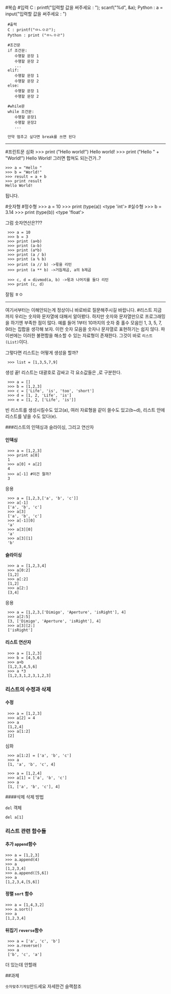 
#복습
	 #입력
	 C :  printf("입력할 값을 써주세요 : ");
	 		scanf("%d", &a);
	 Python : a = input("입력할 값을 써주세요 : ")
	 
	 #출력
	 C : printf("ㅁㄴㅇㄹ");
	 Python : print ("ㅁㄴㅇㄹ")
	 
	 #조건문
	 if 조건문:
	 	수행할 문장 1
	 	수행할 문장 2
	 	...
	 elif:
	 	수행할 문장 1
	 	수행할 문장 2
	 else:
	 	수행할 문장 1
	 	수행할 문장 2
	 
	 #while문
	 while 조건문:
	 	수행할 문장1
	 	수행할 문장2
	 	...
	 	
	 만약 멈추고 싶다면 break를 쓰면 된다
	 












---

#프린트문 심화
    >>> print ("Hello world!")
    Hello world!
    >>> print ("Hello " + "World!")
    Hello World!
그러면 합쳐도 되는건가..?

    >>> a = "Hello "
    >>> b = "World!"
    >>> result = a + b
    >>> print result
    Hello World!
됩니다.

#숫자형
    #정수형
    >>> a = 10
    >>> print (type(a))
    <type 'int'>
	 #실수형
	 >>> b = 3.14
	 >>> print (type(b))
	 <type 'float'>
	 
그럼 숫자연산은???

	 >>> a = 10
	 >>> b = 3
	 >>> print (a+b)
	 >>> print (a-b)
	 >>> print (a*b)
	 >>> print (a / b)
	 >>> print (a % b)
	 >>> print (a // b) ->몫을 리턴
	 >>> print (a ** b) ->거듭제곱, a의 b제곱
	 
	 >>> c, d = divmod(a, b) ->몫과 나머지를 둘다 리턴
	 >>> print (c, d)
	 
잘됨 ㅎㅇ

    
---
여기서부터는 이해안되는게 정상이니 바로바로 질문해주시길 바랍니다.
#리스트
지금까지 우리는 숫자와 문자열에 대해서 알아봤다. 하지만 숫자와 문자열만으로 프로그래밍을 하기엔 부족한 점이 많다. 예를 들어 1부터 10까지의 숫자 중 홀수 모음인 1, 3, 5, 7, 9라는 집합을 생각해 보자. 이런 숫자 모음을 숫자나 문자열로 표현하기는 쉽지 않다. 파이썬에는 이러한 불편함을 해소할 수 있는 자료형이 존재한다. 그것이 바로 `리스트(List)`이다.

그렇다면 리스트는 어떻게 생성을 할까?

	 >>> list = [1,3,5,7,9]
생성 끝! 리스트는 대괄호로 감싸고 각 요소값들은 ,로 구분한다.

	 >>> a = []
	 >>> b = [1,2,3]
	 >>> c = ['Life', 'is', 'too', 'short']
	 >>> d = [1, 2, 'Life', 'is']
	 >>> e = [1, 2, ['Life', 'is']]
	 
빈 리스트를 생성시킬수도 있고(a), 여러 자료형을 같이 쓸수도 있고(b~d), 리스트 안에 리스트를 넣을 수도 있다(e).

###리스트의 인덱싱과 슬라이싱, 그리고 연산자
#### 인덱싱
	 >>> a = [1,2,3]
	 >>> print a[0]
	 1
	 >>> a[0] + a[2]
	 4
	 >>> a[-1] #이건 뭘까?
	 3
	 
응용

	 >>> a = [1,2,3,['a', 'b', 'c']]
	 >>> a[-1]
	 ['a', 'b', 'c']
	 >>> a[3]
	 ['a', 'b', 'c']
	 >>> a[-1][0]
	 'a'
	 >>> a[3][0]
	 'a'
	 >>> a[3][1]
	 'b'

#### 슬라이싱
	 >>> a = [1,2,3,4]
	 >>> a[0:2]
	 [1,2]
	 >>> a[:2]
	 [1,2]
	 >>> a[2:]
	 [3,4]
	 
응용

	 >>> a = [1,2,3,['Dimigo', 'Aperture', 'isRight'], 4]
	 >>> a[2:5]
	 [3, ['Dimigo', 'Aperture', 'isRight'], 4]
	 >>> a[3][2:]
	 ['isRight']
	 
#### 리스트 연산자

	 >>> a = [1,2,3]
	 >>> b = [4,5,6]
	 >>> a+b
	 [1,2,3,4,5,6]
	 >>> a *3
	 [1,2,3,1,2,3,1,2,3]
	 
### 리스트의 수정과 삭제
#### 수정
	 >>> a = [1,2,3]
	 >>> a[2] = 4
	 >>> a
	 [1,2,4]
	 >>> a[1:2]
	 [2]
심화

	 >>> a[1:2] = ['a', 'b', 'c']
	 >>> a
	 [1, 'a', 'b', 'c', 4]
	 
	 >>> a = [1,2,4]
	 >>> a[1] = ['a', 'b', 'c']
	 >>> a
	 [1, ['a', 'b', 'c'], 4]
	 
####삭제
삭제 방법

`del` 객체 
    
    del a[1]

### 리스트 관련 함수들
#### 추가 `append`함수

    >>> a = [1,2,3]
    >>> a.append(4)
    >>> a
    [1,2,3,4]
    >>> a.append([5,6])
    >>> a
    [1,2,3,4,[5,6]]

#### 정렬 `sort` 함수

    >>> a = [1,4,3,2]
    >>> a.sort()
    >>> a
    [1,2,3,4]

#### 뒤집기 `reverse`함수
	 >>> a = ['a', 'c', 'b']
	 >>> a.reverse()
	 >>> a
	 ['b', 'c', 'a']
	 
더 있는데 안할래

##과제

`숫자맞추기게임`만드세요 자세한건 슬랙참조